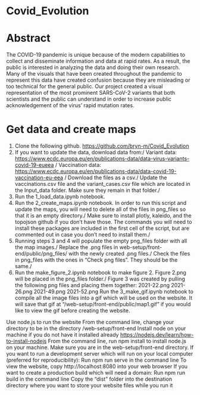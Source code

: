# Covid_Evolution

# Abstract
The COVID-19 pandemic is unique because of the modern capabilities to collect and disseminate information and data at rapid rates. As a result, the public is interested in analyzing the data and doing their own research. Many of the visuals that have been created throughout the pandemic to represent this data have created confusion because they are misleading or too technical for the general public. Our project created a visual representation of the most prominent SARS-CoV-2 variants that both scientists and the public can understand in order to increase public acknowledgement of the virus’ rapid mutation rates.

# Get data and create maps
1. Clone the following github.
https://github.com/bryn-m/Covid_Evolution 
2. If you want to update the data, download data from:/
Variant data: https://www.ecdc.europa.eu/en/publications-data/data-virus-variants-covid-19-eueea /
Vaccination data: https://www.ecdc.europa.eu/en/publications-data/data-covid-19-vaccination-eu-eea /
Download the files as a csv./
Update the vaccinations.csv file and the variant_cases.csv file which are located in the Input_data folder. Make sure they remain in that folder./
3. Run the 1_load_data.ipynb notebook.
4. Run the 2_create_maps.ipynb notebook.
In order to run this script and update the maps, you will need to delete all of the files in png_files so that it is an empty directory./
Make sure to install plotly, kaleido, and the topojson github if you don’t have those. The commands you will need to install these packages are included in the first cell of the script, but are commented out in case you don’t need to install them./
5. Running steps 3 and 4 will populate the empty png_files folder with all the map images./
Replace the .png files in web-setup/front-end/public/png_files/ with the newly created .png files./
Check the files in png_files with the ones in “Check png files”. They should be the same./
6. Run the make_figure_2.ipynb notebook to make figure 2. 
Figure 2.png will be placed in the png_files folder./
Figure 3 was created by pulling the following png files and placing them together:
2021-22.png
2021-26.png
2021-49.png
2021-52.png
Run the 3_make_gif.ipynb notebook to compile all the image files into a gif which will be used on the website. It will save that gif at “/web-setup/front-end/public/map1.gif” if you would like to view the gif before creating the website. 

Use node.js to run the website
From the command line, change your directory to be in the directory /web-setup/front-end
Install node on your machine if you do not have it installed already
https://nodejs.dev/learn/how-to-install-nodejs 
From the command line, run npm install to install node.js on your machine. Make sure you are in the web-setup/front-end directory.
If you want to run a development server which will run on your local computer (preferred for reproducibility):
Run npm run serve in the command line
To view the website, copy http://localhost:8080 into your web browser
If you want to create a production build which will need a domain:
Run npm run build in the command line
Copy the “dist” folder into the destination directory where you want to store your website files while you run it
